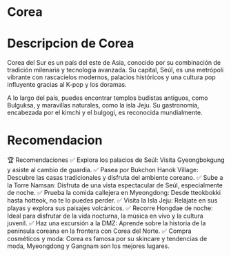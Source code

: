# Corea 

# Descripcion de Corea
Corea del Sur es un país del este de Asia, conocido por su combinación de tradición milenaria y tecnología avanzada. Su capital, Seúl, es una metrópoli vibrante con rascacielos modernos, palacios históricos y una cultura pop influyente gracias al K-pop y los doramas.

A lo largo del país, puedes encontrar templos budistas antiguos, como Bulguksa, y maravillas naturales, como la isla Jeju. Su gastronomía, encabezada por el kimchi y el bulgogi, es reconocida mundialmente.

# Recomendacion
🏆 Recomendaciones
✅ Explora los palacios de Seúl: Visita Gyeongbokgung y asiste al cambio de guardia.
✅ Pasea por Bukchon Hanok Village: Descubre las casas tradicionales y disfruta del ambiente coreano.
✅ Sube a la Torre Namsan: Disfruta de una vista espectacular de Seúl, especialmente de noche.
✅ Prueba la comida callejera en Myeongdong: Desde tteokbokki hasta hotteok, no te lo puedes perder.
✅ Visita la Isla Jeju: Relájate en sus playas y explora sus paisajes volcánicos.
✅ Recorre Hongdae de noche: Ideal para disfrutar de la vida nocturna, la música en vivo y la cultura juvenil.
✅ Haz una excursión a la DMZ: Aprende sobre la historia de la península coreana en la frontera con Corea del Norte.
✅ Compra cosméticos y moda: Corea es famosa por su skincare y tendencias de moda, Myeongdong y Gangnam son los mejores lugares.